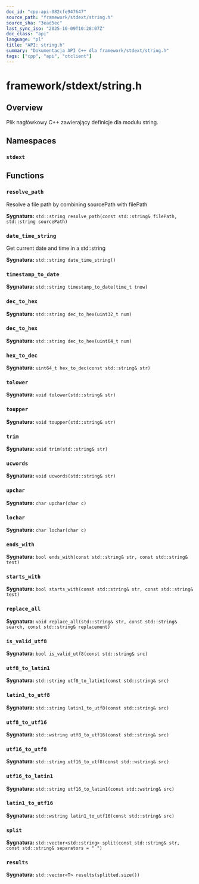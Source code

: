 ```yaml
---
doc_id: "cpp-api-082cfe947647"
source_path: "framework/stdext/string.h"
source_sha: "3ead5ec"
last_sync_iso: "2025-10-09T10:28:07Z"
doc_class: "api"
language: "pl"
title: "API: string.h"
summary: "Dokumentacja API C++ dla framework/stdext/string.h"
tags: ["cpp", "api", "otclient"]
---
```


# framework/stdext/string.h

## Overview

Plik nagłówkowy C++ zawierający definicje dla modułu string.

## Namespaces

### `stdext`

## Functions

### `resolve_path`

Resolve a file path by combining sourcePath with filePath

**Sygnatura:** `std::string resolve_path(const std::string& filePath, std::string sourcePath)`

### `date_time_string`

Get current date and time in a std::string

**Sygnatura:** `std::string date_time_string()`

### `timestamp_to_date`

**Sygnatura:** `std::string timestamp_to_date(time_t tnow)`

### `dec_to_hex`

**Sygnatura:** `std::string dec_to_hex(uint32_t num)`

### `dec_to_hex`

**Sygnatura:** `std::string dec_to_hex(uint64_t num)`

### `hex_to_dec`

**Sygnatura:** `uint64_t hex_to_dec(const std::string& str)`

### `tolower`

**Sygnatura:** `void tolower(std::string& str)`

### `toupper`

**Sygnatura:** `void toupper(std::string& str)`

### `trim`

**Sygnatura:** `void trim(std::string& str)`

### `ucwords`

**Sygnatura:** `void ucwords(std::string& str)`

### `upchar`

**Sygnatura:** `char upchar(char c)`

### `lochar`

**Sygnatura:** `char lochar(char c)`

### `ends_with`

**Sygnatura:** `bool ends_with(const std::string& str, const std::string& test)`

### `starts_with`

**Sygnatura:** `bool starts_with(const std::string& str, const std::string& test)`

### `replace_all`

**Sygnatura:** `void replace_all(std::string& str, const std::string& search, const std::string& replacement)`

### `is_valid_utf8`

**Sygnatura:** `bool is_valid_utf8(const std::string& src)`

### `utf8_to_latin1`

**Sygnatura:** `std::string utf8_to_latin1(const std::string& src)`

### `latin1_to_utf8`

**Sygnatura:** `std::string latin1_to_utf8(const std::string& src)`

### `utf8_to_utf16`

**Sygnatura:** `std::wstring utf8_to_utf16(const std::string& src)`

### `utf16_to_utf8`

**Sygnatura:** `std::string utf16_to_utf8(const std::wstring& src)`

### `utf16_to_latin1`

**Sygnatura:** `std::string utf16_to_latin1(const std::wstring& src)`

### `latin1_to_utf16`

**Sygnatura:** `std::wstring latin1_to_utf16(const std::string& src)`

### `split`

**Sygnatura:** `std::vector<std::string> split(const std::string& str, const std::string& separators = " ")`

### `results`

**Sygnatura:** `std::vector<T> results(splitted.size())`
